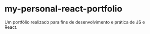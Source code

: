 # my-personal-react-portfolio
Um portfólio realizado para fins de desenvolvimento e prática de JS e React.
